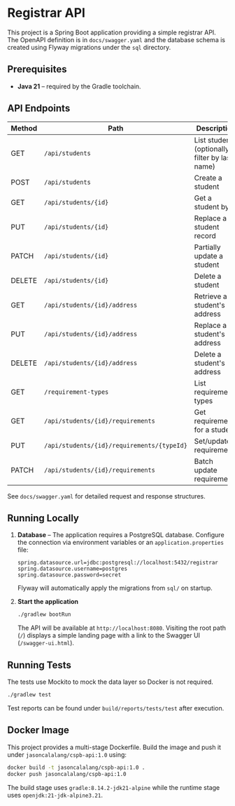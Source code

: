 # Registrar API

This project is a Spring Boot application providing a simple registrar API. The OpenAPI definition is in `docs/swagger.yaml` and the database schema is created using Flyway migrations under the `sql` directory.

## Prerequisites

- **Java 21** – required by the Gradle toolchain.

## API Endpoints

| Method | Path                                   | Description               |
|-------|----------------------------------------|---------------------------|
| GET    | `/api/students`                       | List students (optionally filter by last name) |
| POST   | `/api/students`                       | Create a student          |
| GET    | `/api/students/{id}`                  | Get a student by id       |
| PUT    | `/api/students/{id}`                  | Replace a student record  |
| PATCH  | `/api/students/{id}`                  | Partially update a student |
| DELETE | `/api/students/{id}`                  | Delete a student          |
| GET    | `/api/students/{id}/address`          | Retrieve a student's address |
| PUT    | `/api/students/{id}/address`          | Replace a student's address |
| DELETE | `/api/students/{id}/address`          | Delete a student's address |
| GET    | `/requirement-types`                  | List requirement types    |
| GET    | `/api/students/{id}/requirements`     | Get requirements for a student |
| PUT    | `/api/students/{id}/requirements/{typeId}` | Set/update a requirement |
| PATCH  | `/api/students/{id}/requirements`     | Batch update requirements |

See `docs/swagger.yaml` for detailed request and response structures.

## Running Locally

1. **Database** – The application requires a PostgreSQL database. Configure the connection via environment variables or an `application.properties` file:

    ```properties
    spring.datasource.url=jdbc:postgresql://localhost:5432/registrar
    spring.datasource.username=postgres
    spring.datasource.password=secret
    ```

    Flyway will automatically apply the migrations from `sql/` on startup.

2. **Start the application**

    ```bash
    ./gradlew bootRun
    ```

    The API will be available at `http://localhost:8080`.
    Visiting the root path (`/`) displays a simple landing page with a link to
    the Swagger UI (`/swagger-ui.html`).

## Running Tests

The tests use Mockito to mock the data layer so Docker is not required.

```bash
./gradlew test
```

Test reports can be found under `build/reports/tests/test` after execution.


## Docker Image

This project provides a multi-stage Dockerfile. Build the image and push it under `jasoncalalang/cspb-api:1.0` using:

```bash
docker build -t jasoncalalang/cspb-api:1.0 .
docker push jasoncalalang/cspb-api:1.0
```

The build stage uses `gradle:8.14.2-jdk21-alpine` while the runtime stage uses `openjdk:21-jdk-alpine3.21`.
